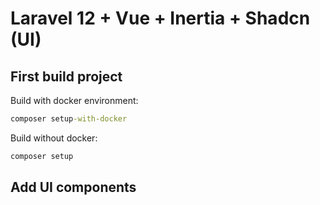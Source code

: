 # Laravel 12 + Vue + Inertia + Shadcn (UI)

## First build project
Build with docker environment:
```cmd
composer setup-with-docker
```
Build without docker:
```cmd
composer setup
```

## Add UI components


